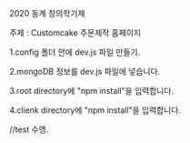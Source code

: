2020 동계 창의학기제 


주제 : Customcake 주문제작 홈페이지 


1.config 폴더 안에 dev.js 파일 만들기.

2.mongoDB 정보를 dev.js 파일에 넣습니다.

3.root directory에 "npm install"을 입력합니다.

4.clienk directory에 "npm install"을 입력합니다.

//test 수영.
